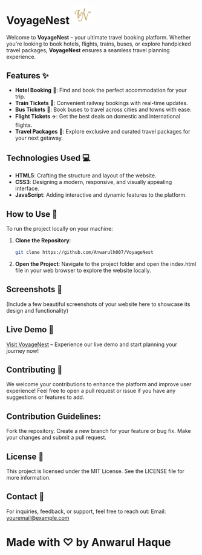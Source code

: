 # VoyageNest  <img src="https://github.com/Anwarulh007/VoyageNest/blob/main/logo.png" alt="logo" width="60"/>


Welcome to **VoyageNest** – your ultimate travel booking platform. Whether you're looking to book hotels, flights, trains, buses, or explore handpicked travel packages, **VoyageNest** ensures a seamless travel planning experience.

## Features ✨

- **Hotel Booking** 🏨: Find and book the perfect accommodation for your trip.
- **Train Tickets** 🚆: Convenient railway bookings with real-time updates.
- **Bus Tickets** 🚌: Book buses to travel across cities and towns with ease.
- **Flight Tickets** ✈️: Get the best deals on domestic and international flights.
- **Travel Packages** 🌟: Explore exclusive and curated travel packages for your next getaway.

## Technologies Used 💻

- **HTML5**: Crafting the structure and layout of the website.
- **CSS3**: Designing a modern, responsive, and visually appealing interface.
- **JavaScript**: Adding interactive and dynamic features to the platform.

## How to Use 🚀

To run the project locally on your machine:

1. **Clone the Repository**:
   ```bash
   git clone https://github.com/Anwarulh007/VoyageNest
2. **Open the Project**:
Navigate to the project folder and open the index.html file in your web browser to explore the website locally.


## Screenshots 📸
(Include a few beautiful screenshots of your website here to showcase its design and functionality)

## Live Demo 🔗
[Visit VoyageNest](https://voyagenest.netlify.app/) – Experience our live demo and start planning your journey now!

## Contributing 🤝
We welcome your contributions to enhance the platform and improve user experience! Feel free to open a pull request or issue if you have any suggestions or features to add.

## Contribution Guidelines:
Fork the repository.
Create a new branch for your feature or bug fix.
Make your changes and submit a pull request.

## License 📄
This project is licensed under the MIT License. See the LICENSE file for more information.

## Contact 📧
For inquiries, feedback, or support, feel free to reach out:
Email: youremail@example.com

# Made with ♡ by Anwarul Haque

